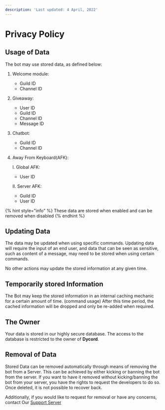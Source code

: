 ```yaml
---
description: 'Last updated: 4 April, 2022'
---
```


# Privacy Policy

## Usage of Data

The bot may use stored data, as defined below:

1. Welcome module:
   * Guild ID
   * Channel ID
2. Giveaway:
   * User ID
   * Guild ID
   * Channel ID
   * Message ID
3. Chatbot:
   * Guild ID
   * Channel ID
4.  Away From Keyboard(AFK):

    I. Global AFK:

    * User ID

    II. Server AFK:

    * Guild ID
    * User ID

{% hint style="info" %}
These data are stored when enabled and can be removed when disabled
{% endhint %}

## Updating Data

The data may be updated when using specific commands. Updating data will require the input of an end user, and data that can be seen as sensitive, such as content of a message, may need to be stored when using certain commands.

No other actions may update the stored information at any given time.

## Temporarily stored Information

The Bot may keep the stored information in an internal caching mechanic for a certain amount of time. (command usage) After this time period, the cached information will be dropped and only be re-added when required.

## The Owner

Your data is stored in our highly secure database. The access to the database is restricted to the owner of **Dycord**.

## Removal of Data

Stored Data can be removed automatically through means of removing the bot from a Server. This can be achieved by either kicking or banning the bot from the server. If you want to have it removed without kicking/banning the bot from your server, you have the rights to request the developers to do so. Once deleted, it is not possible to recover back.

Additionally, if you would like to request for removal or have any concerns, contact Our [Support Server](https://discord.gg/wM7RVuSbvs)
